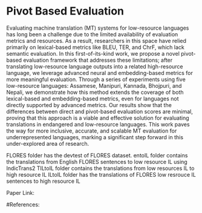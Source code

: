 # Pivot Based Evaluation

Evaluating machine translation (MT) systems for low-resource languages has long been a challenge due to the limited availability of evaluation metrics and resources. As a result, researchers in this space have relied primarily on lexical-based metrics like BLEU, TER, and ChrF, which lack semantic evaluation. In this first-of-its-kind work, we propose a novel pivot-based evaluation framework that addresses these limitations; after translating low-resource language outputs into a related high-resource language, we leverage advanced neural and embedding-based metrics for more meaningful evaluation. Through a series of experiments using five low-resource languages: Assamese, Manipuri, Kannada, Bhojpuri, and Nepali, we demonstrate how this method extends the coverage of both lexical-based and embedding-based metrics, even for languages not directly supported by advanced metrics. Our results show that the differences between direct and pivot-based evaluation scores are minimal, proving that this approach is a viable and effective solution for evaluating translations in endangered and low-resource languages. This work paves the way for more inclusive, accurate, and scalable MT evaluation for underrepresented languages, marking a significant step forward in this under-explored area of research.

FLORES folder has the devtest of FLORES dataset.
entoIL folder contains the translations from English FLORES sentences to low resource IL using IndicTrans2
TILtoIL folder contains the translations from low resources IL to high resource IL
ILtoIL folder has the translations of FLORES low resrouce IL sentences to high resource IL

Paper Link:

#References:
